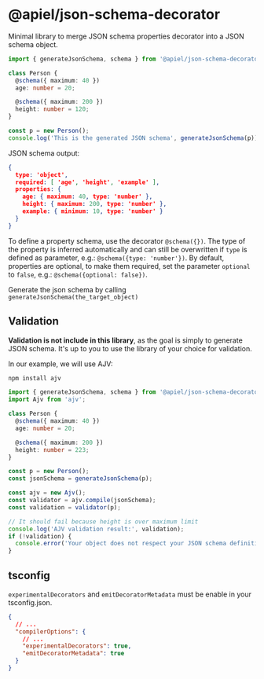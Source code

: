 # @apiel/json-schema-decorator

Minimal library to merge JSON schema properties decorator into a JSON schema object.

```ts
import { generateJsonSchema, schema } from '@apiel/json-schema-decorator';

class Person {
  @schema({ maximum: 40 })
  age: number = 20;

  @schema({ maximum: 200 })
  height: number = 120;
}

const p = new Person();
console.log('This is the generated JSON schema', generateJsonSchema(p));
```

JSON schema output:

```json
{
  type: 'object',
  required: [ 'age', 'height', 'example' ],
  properties: {
    age: { maximum: 40, type: 'number' },
    height: { maximum: 200, type: 'number' },
    example: { minimum: 10, type: 'number' }
  }
}
```

To define a property schema, use the decorator `@schema({})`. The type of the property is inferred automatically and can still be overwritten if `type` is defined as parameter, e.g.: `@schema({type: 'number'})`. By default, properties are optional, to make them required, set the parameter `optional` to `false`, e.g.: `@schema({optional: false})`.

Generate the json schema by calling `generateJsonSchema(the_target_object)`

## Validation

**Validation is not include in this library**, as the goal is simply to generate JSON schema. It's up to you to use the library of your choice for validation.

In our example, we will use AJV:

```sh
npm install ajv
```

```ts
import { generateJsonSchema, schema } from '@apiel/json-schema-decorator';
import Ajv from 'ajv';

class Person {
  @schema({ maximum: 40 })
  age: number = 20;

  @schema({ maximum: 200 })
  height: number = 223;
}

const p = new Person();
const jsonSchema = generateJsonSchema(p);

const ajv = new Ajv();
const validator = ajv.compile(jsonSchema);
const validation = validator(p);

// It should fail because height is over maximum limit
console.log('AJV validation result:', validation);
if (!validation) {
  console.error('Your object does not respect your JSON schema definition', validator.errors);
}
```

## tsconfig

`experimentalDecorators` and `emitDecoratorMetadata` must be enable in your tsconfig.json.

```json
{
  // ...
  "compilerOptions": {
    // ...
    "experimentalDecorators": true,
    "emitDecoratorMetadata": true
  }
}
```
